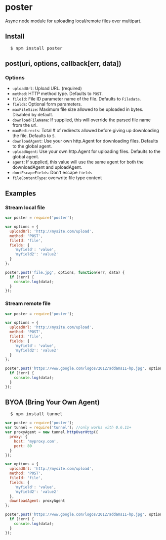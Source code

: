 # poster
Async node module for uploading local/remote files over multipart.

## Install
<pre>
  $ npm install poster
</pre>

## post(uri, options, callback[err, data])

### Options
 - `uploadUrl`: Upload URL. (required)
 - `method`: HTTP method type. Defaults to `POST`.
 - `fileId`: File ID parameter name of the file. Defaults to `Filedata`.
 - `fields`: Optional form parameters.
 - `maxFileSize`: Maximum file size allowed to be uploaded in bytes. Disabled by default.
 - `downloadFileName`: If supplied, this will override the parsed file name from the url.
 - `maxRedirects`: Total # of redirects allowed before giving up downloading the file. Defaults to `5`.
 - `downloadAgent`: Use your own http.Agent for downloading files. Defaults to the global agent.
 - `uploadAgent`: Use your own http.Agent for uploading files. Defaults to the global agent.
 - `agent`: If supplied, this value will use the same agent for both the downloadAgent and uploadAgent.
 - `dontEscapeFields`: Don't escape `fields`
 - `fileContentType`: overwrite file type content

## Examples

### Stream local file
``` js
var poster = require('poster');

var options = {
  uploadUrl: 'http://mysite.com/upload',
  method: 'POST',
  fileId: 'file',
  fields: {
    'myfield': 'value',
    'myfield2': 'value2'
  }
};

poster.post('file.jpg', options, function(err, data) {
  if (!err) {
    console.log(data);
  }
});
```

### Stream remote file
``` js
var poster = require('poster');

var options = {
  uploadUrl: 'http://mysite.com/upload',
  method: 'POST',
  fileId: 'file',
  fields: {
    'myfield': 'value',
    'myfield2': 'value2'
  }
};

poster.post('https://www.google.com/logos/2012/addams11-hp.jpg', options, function(err, data) {
  if (!err) {
    console.log(data);
  }
});
```

## BYOA (Bring Your Own Agent)
<pre>
  $ npm install tunnel
</pre>

``` js
var poster = require('poster');
var tunnel = require('tunnel'); //only works with 0.6.11+
var proxyAgent = new tunnel.httpOverHttp({
  proxy: {
    host: 'myproxy.com',
    port: 80
  }
});

var options = {
  uploadUrl: 'http://mysite.com/upload',
  method: 'POST',
  fileId: 'file',
  fields: {
    'myfield': 'value',
    'myfield2': 'value2'
  },
  downloadAgent: proxyAgent
};

poster.post('https://www.google.com/logos/2012/addams11-hp.jpg', options, function(err, data) {
  if (!err) {
    console.log(data);
  }
});
```
